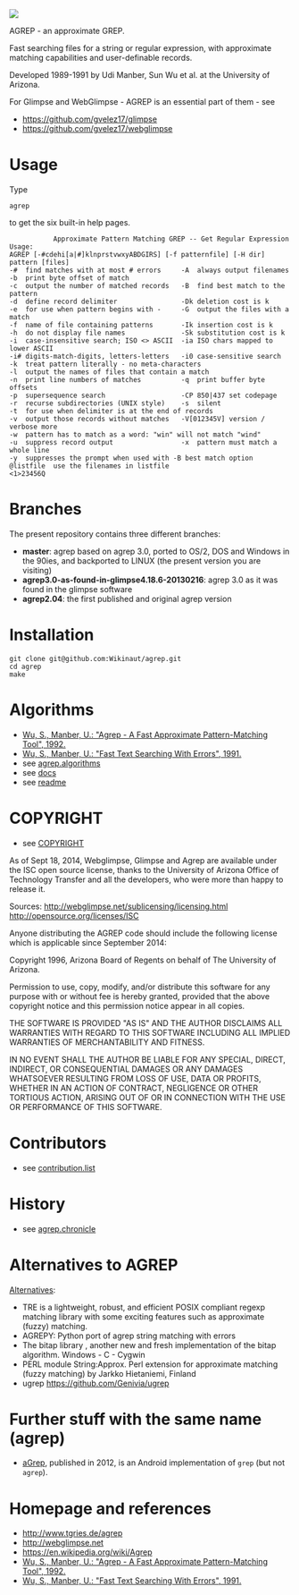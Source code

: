 <img src="https://raw.github.com/Wikinaut/agrep/master/resources/agrep.gif">

AGREP - an approximate GREP. 

Fast searching files for a string or regular expression, with approximate matching capabilities and user-definable records. 

Developed 1989-1991 by Udi Manber, Sun Wu et al. at the University of Arizona.

For Glimpse and WebGlimpse - AGREP is an essential part of them - see

* https://github.com/gvelez17/glimpse
* https://github.com/gvelez17/webglimpse


Usage
=====

Type

    agrep

to get the six built-in help pages.

```
           Approximate Pattern Matching GREP -- Get Regular Expression
Usage:
AGREP [-#cdehi[a|#]klnprstvwxyABDGIRS] [-f patternfile] [-H dir] pattern [files]
-#  find matches with at most # errors     -A  always output filenames
-b  print byte offset of match
-c  output the number of matched records   -B  find best match to the pattern
-d  define record delimiter                -Dk deletion cost is k
-e  for use when pattern begins with -     -G  output the files with a match
-f  name of file containing patterns       -Ik insertion cost is k
-h  do not display file names              -Sk substitution cost is k
-i  case-insensitive search; ISO <> ASCII  -ia ISO chars mapped to lower ASCII
-i# digits-match-digits, letters-letters   -i0 case-sensitive search
-k  treat pattern literally - no meta-characters
-l  output the names of files that contain a match
-n  print line numbers of matches          -q  print buffer byte offsets
-p  supersequence search                   -CP 850|437 set codepage
-r  recurse subdirectories (UNIX style)    -s  silent
-t  for use when delimiter is at the end of records
-v  output those records without matches   -V[012345V] version / verbose more
-w  pattern has to match as a word: "win" will not match "wind"
-u  suppress record output                 -x  pattern must match a whole line
-y  suppresses the prompt when used with -B best match option
@listfile  use the filenames in listfile                              <1>23456Q
```

Branches
========

The present repository contains three different branches:

* **master**: agrep based on agrep 3.0, ported to OS/2, DOS and Windows in the 90ies, and backported to LINUX (the present version you are visiting)
* **agrep3.0-as-found-in-glimpse4.18.6-20130216**: agrep 3.0 as it was found in the glimpse software
* **agrep2.04**: the first published and original agrep version


Installation
============

```
git clone git@github.com:Wikinaut/agrep.git
cd agrep
make
```


Algorithms
==========

* [Wu, S., Manber, U.: "Agrep - A Fast Approximate Pattern-Matching Tool", 1992.](http://citeseerx.ist.psu.edu/viewdoc/summary?doi=10.1.1.48.8488)
* [Wu, S., Manber, U.: "Fast Text Searching With Errors", 1991.](http://citeseerx.ist.psu.edu/viewdoc/summary?doi=10.1.1.20.8854)
* see [agrep.algorithms](https://github.com/Wikinaut/agrep/blob/master/agrep.algorithms)
* see [docs](https://github.com/Wikinaut/agrep/blob/master/docs)
* see [readme](https://github.com/Wikinaut/agrep/blob/master/docs/README)


COPYRIGHT
=========

* see [COPYRIGHT](https://github.com/Wikinaut/agrep/blob/master/COPYRIGHT)


As of Sept 18, 2014, Webglimpse, Glimpse and Agrep are available under
the ISC open source license, thanks to the
University of Arizona Office of Technology Transfer and all the developers,
who were more than happy to release it.

Sources:
http://webglimpse.net/sublicensing/licensing.html
http://opensource.org/licenses/ISC

Anyone distributing the AGREP code should include the following license
which is applicable since September 2014:

Copyright 1996, Arizona Board of Regents
on behalf of The University of Arizona.

Permission to use, copy, modify, and/or distribute this software for any
purpose with or without fee is hereby granted, provided that the above
copyright notice and this permission notice appear in all copies.

THE SOFTWARE IS PROVIDED "AS IS" AND THE AUTHOR DISCLAIMS ALL WARRANTIES
WITH REGARD TO THIS SOFTWARE INCLUDING ALL IMPLIED WARRANTIES OF
MERCHANTABILITY AND FITNESS. 

IN NO EVENT SHALL THE AUTHOR BE LIABLE FOR ANY SPECIAL, DIRECT, INDIRECT,
OR CONSEQUENTIAL DAMAGES OR ANY DAMAGES WHATSOEVER RESULTING FROM LOSS OF USE,
DATA OR PROFITS, WHETHER IN AN ACTION OF CONTRACT, NEGLIGENCE OR OTHER
TORTIOUS ACTION, ARISING OUT OF OR IN CONNECTION WITH THE USE OR PERFORMANCE
OF THIS SOFTWARE.


Contributors
============

* see [contribution.list](https://github.com/Wikinaut/agrep/blob/master/contribution.list)


History
=======

* see [agrep.chronicle](https://github.com/Wikinaut/agrep/blob/master/agrep.chronicle)


Alternatives to AGREP
=====================

[Alternatives](http://www.tgries.de/agrep):
* TRE is a lightweight, robust, and efficient POSIX compliant regexp matching library with some exciting features such as approximate (fuzzy) matching. 
* AGREPY: Python port of agrep string matching with errors
* The bitap library , another new and fresh implementation of the bitap algorithm. Windows - C - Cygwin
* PERL module String:Approx. Perl extension for approximate matching (fuzzy matching) by Jarkko Hietaniemi, Finland
* ugrep https://github.com/Genivia/ugrep

Further stuff with the same name (agrep)
========================================

* [aGrep](https://play.google.com/store/apps/details?id=jp.sblo.pandora.aGrep&hl=de), published in 2012, is an Android implementation of ```grep``` (but not ```agrep```).


Homepage and references
=======================

* http://www.tgries.de/agrep
* http://webglimpse.net
* https://en.wikipedia.org/wiki/Agrep
* [Wu, S., Manber, U.: "Agrep - A Fast Approximate Pattern-Matching Tool", 1992.](http://citeseerx.ist.psu.edu/viewdoc/summary?doi=10.1.1.48.8488)
* [Wu, S., Manber, U.: "Fast Text Searching With Errors", 1991.](http://citeseerx.ist.psu.edu/viewdoc/summary?doi=10.1.1.20.8854)

